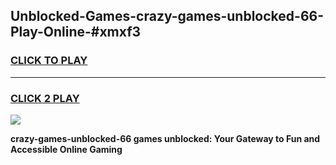 
## Unblocked-Games-crazy-games-unblocked-66-Play-Online-#xmxf3
<h3>
<a href="https://premium.freeplayer.one?title=crazy-games-unblocked-66&ref=24F">CLICK TO PLAY</a></h3>
<hr>

<h3>
<a href="https://premium.freeplayer.one?title=crazy-games-unblocked-66&ref=24F">CLICK 2 PLAY</a>
  
</h3>

<a href="https://premium.freeplayer.one?title=crazy-games-unblocked-66&ref=24F/"><img src="https://clearcache.store/games.png"></a>


**crazy-games-unblocked-66 games unblocked: Your Gateway to Fun and Accessible Online Gaming**
